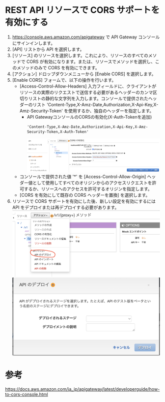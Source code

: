 # REST API リソースで CORS サポートを有効にする
1. https://console.aws.amazon.com/apigateway で API Gateway コンソールにサインインします。
2. [API] リストから API を選択します。
3. [リソース] のリソースを選択します。これにより、リソースのすべてのメソッドで CORS が有効になります。または、リソースでメソッドを選択し、このメソッドのみで CORS を有効にできます。
4. [アクション] ドロップダウンメニューから [Enable CORS] を選択します。
5. [Enable CORS] フォームで、以下の操作を行います。
    - [Access-Control-Allow-Headers] 入力フィールドに、クライアントがリソースの実際のリクエストで送信する必要があるヘッダーのカンマ区切りリストの静的な文字列を入力します。コンソールで提供されたヘッダーのリスト 'Content-Type,X-Amz-Date,Authorization,X-Api-Key,X-Amz-Security-Token' を使用するか、独自のヘッダーを指定します。
        - API GatewayコンソールのCORSの有効化(X-Auth-Tokenを追加)
            ~~~
            'Content-Type,X-Amz-Date,Authorization,X-Api-Key,X-Amz-Security-Token,X-Auth-Token'
            ~~~
            ![cors](cors.png)
    - コンソールで提供された値 '*' を [Access-Control-Allow-Origin] ヘッダー値として使用してすべてのオリジンからのアクセスリクエストを許可するか、リソースへのアクセスを許可するオリジンを指定します。
    - [CORS を有効にして既存の CORS ヘッダーを置換] を選択します。
6. リソースで CORS サポートを有効にした後、新しい設定を有効にするには API をデプロイまたは再デプロイする必要があります。
    ![depoly1](depoly1.png)![depoly2](depoly2.png)

# 参考
https://docs.aws.amazon.com/ja_jp/apigateway/latest/developerguide/how-to-cors-console.html